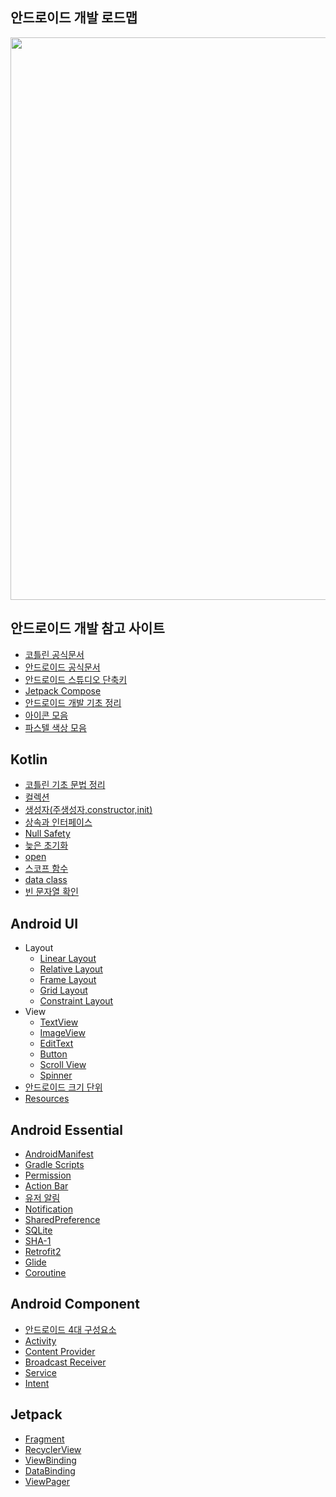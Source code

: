 ## 안드로이드 개발 로드맵
<p align='center'><img src="https://roadmap.sh/roadmaps/android/roadmap.svg" width=700 height=900/></p>

## 안드로이드 개발 참고 사이트
* [코틀린 공식문서](https://developer.android.com/kotlin/style-guide?hl=ko)
* [안드로이드 공식문서](https://developer.android.com)
* [안드로이드 스튜디오 단축키](https://developer.android.com/studio/intro/keyboard-shortcuts?hl=ko)
* [Jetpack Compose](https://developer.android.com/jetpack/compose/documentation)
* [안드로이드 개발 기초 정리](https://kairo96.gitbooks.io/android/content/ch2.1.html)
* [아이콘 모음](https://www.flaticon.com/kr/)
* [파스텔 색상 모음](https://flatuicolors.com)

## Kotlin
* [코틀린 기초 문법 정리](https://github.com/kang9366/Android_Study/wiki/코틀린-문법-정리)
* [컬렉션]()
* [생성자(주생성자,constructor,init)]()
* [상속과 인터페이스](https://velog.io/@kang9366/코틀린-상속과-인터페이스)
* [Null Safety](https://velog.io/@kang9366/Null-Safety)
* [늦은 초기화](https://kang9366.tistory.com/57)
* [open](https://kang9366.tistory.com/116)
* [스코프 함수](https://kang9366.tistory.com/108)
* [data class](https://kang9366.tistory.com/123)
* [빈 문자열 확인](https://kang9366.tistory.com/58)

## Android UI
* Layout
  * [Linear Layout](https://velog.io/@kang9366/Android-Linear-Layout)
  * [Relative Layout](https://velog.io/@kang9366/Android-Relative-Layout)
  * [Frame Layout](https://velog.io/@kang9366/Android-Frame-Layout) 
  * [Grid Layout](https://velog.io/@kang9366/Android-Grid-Layout)
  * [Constraint Layout](https://velog.io/@kang9366/Android-Constraint-Layout)
* View
  * [TextView](https://velog.io/@kang9366/Android-TextView)
  * [ImageView](https://velog.io/@kang9366/Android-ImageView)
  * [EditText](https://velog.io/@kang9366/Android-EditText)
  * [Button](https://velog.io/@kang9366/Android-Button)
  * [Scroll View](https://velog.io/@kang9366/Android-ScrollView)
  * [Spinner](https://velog.io/@kang9366/Android-Spinner)
* [안드로이드 크기 단위](https://velog.io/@kang9366/Android-안드로이드-크기-단위)
* [Resources](https://velog.io/@kang9366/Android-Resource)

## Android Essential
* [AndroidManifest](https://velog.io/@kang9366/Android-AndroidManifest)
* [Gradle Scripts](https://velog.io/@kang9366/Android-Gradle-Scripts)
* [Permission](https://velog.io/@kang9366/Android-Permission)
* [Action Bar](https://velog.io/@kang9366/Android-Action-bar)
* [유저 알림](https://velog.io/@kang9366/Android-유저-알림)
* [Notification](https://velog.io/@kang9366/Android-Notification)
* [SharedPreference](https://velog.io/@kang9366/Android-SharedPreference)
* [SQLite](https://velog.io/@kang9366/Android-SQLite)
* [SHA-1](https://velog.io/@kang9366/Android-SHA-1)
* [Retrofit2](https://velog.io/@kang9366/Android-Retrofit2)
* [Glide](https://velog.io/@kang9366/Android-Glide)
* [Coroutine]()

## Android Component
* [안드로이드 4대 구성요소](https://velog.io/@kang9366/Android-안드로이드-4대-구성요소)
* [Activity](https://velog.io/@kang9366/Android-Activity)
* [Content Provider](https://velog.io/@kang9366/Android-Conent-Provider)
* [Broadcast Receiver](https://velog.io/@kang9366/Android-Broadcast-Receiver)
* [Service](https://velog.io/@kang9366/Android-Service)
* [Intent](https://velog.io/@kang9366/Android-Intent)

## Jetpack
* [Fragment](https://velog.io/@kang9366/Android-Fragment)
* [RecyclerView](https://velog.io/@kang9366/Android-RecyclerView)
* [ViewBinding](https://velog.io/@kang9366/Android-ViewBinding)
* [DataBinding](https://velog.io/@kang9366/Android-DataBinding)
* [ViewPager](https://velog.io/@kang9366/Android-ViewPager)
